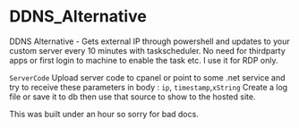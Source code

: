 # DDNS_Alternative
DDNS Alternative - Gets external IP through powershell and updates to your custom server every 10 minutes with taskscheduler. 
No need for thirdparty apps or first login to machine to enable the task etc. 
I use it for RDP only.


``ServerCode``
 Upload server code to cpanel or point to some .net service and try to receive these parameters in body : ``ip``, ``timestamp``,``xString``
  Create a log file or save it to db then use that source to show to the hosted site.


 This was built under an hour so sorry for bad docs.
